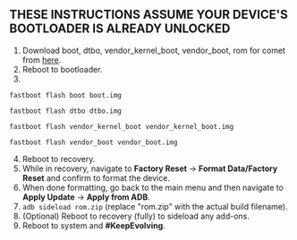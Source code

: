 ## THESE INSTRUCTIONS ASSUME YOUR DEVICE'S BOOTLOADER IS ALREADY UNLOCKED

1. Download boot, dtbo, vendor_kernel_boot, vendor_boot, rom for comet from [here](https://sourceforge.net/projects/evolution-x/files/comet/15/).
2. Reboot to bootloader.
3.
```fastboot flash boot boot.img```

```fastboot flash dtbo dtbo.img```

```fastboot flash vendor_kernel_boot vendor_kernel_boot.img```

```fastboot flash vendor_boot vendor_boot.img```

4. Reboot to recovery.
5. While in recovery, navigate to **Factory Reset** → **Format Data/Factory Reset** and confirm to format the device.
6. When done formatting, go back to the main menu and then navigate to **Apply Update** → **Apply from ADB**.
7. `adb sideload rom.zip` (replace "rom.zip" with the actual build filename).
8. (Optional) Reboot to recovery (fully) to sideload any add-ons.
9. Reboot to system and **#KeepEvolving**.
